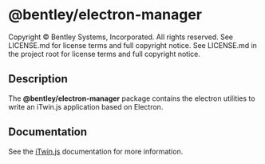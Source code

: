 # @bentley/electron-manager

Copyright © Bentley Systems, Incorporated. All rights reserved. See LICENSE.md for license terms and full copyright notice. See LICENSE.md in the project root for license terms and full copyright notice.

## Description

The __@bentley/electron-manager__ package contains the electron utilities to write an iTwin.js application based on Electron.

## Documentation

See the [iTwin.js](https://www.itwinjs.org) documentation for more information.
